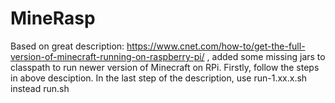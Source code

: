 # MineRasp
Based on great description: https://www.cnet.com/how-to/get-the-full-version-of-minecraft-running-on-raspberry-pi/ , added some missing jars to classpath to run newer version of Minecraft on RPi. Firstly, follow the steps in above desciption. In the last step of the description, use run-1.xx.x.sh instead run.sh
